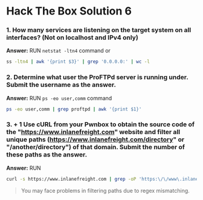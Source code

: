 # Hack The Box Solution  6

### 1.  How many services are listening on the target system on all interfaces? (Not on localhost and IPv4 only)
**Answer:** RUN  `netstat -ltn4` command or
```bash
ss -ltn4 | awk '{print $3}' | grep '0.0.0.0:' | wc -l
```

### 2. Determine what user the ProFTPd server is running under. Submit the username as the answer.
**Answer:** RUN `ps -eo user,comm` command
```bash
ps -eo user,comm | grep proftpd | awk '{print $1}'
```

### 3. + 1  Use cURL from your Pwnbox to obtain the source code of the "https://www.inlanefreight.com" website and filter all unique paths (https://www.inlanefreight.com/directory" or "/another/directory") of that domain. Submit the number of these paths as the answer.
**Answer:** RUN
```bash
curl -s https://www.inlanefreight.com | grep -oP 'https:\/\/www\.inlanefreight\.com\/[^ ]+' | sort -u | wc -l
```
> You may face problems in filtering paths due to regex mismatching.
